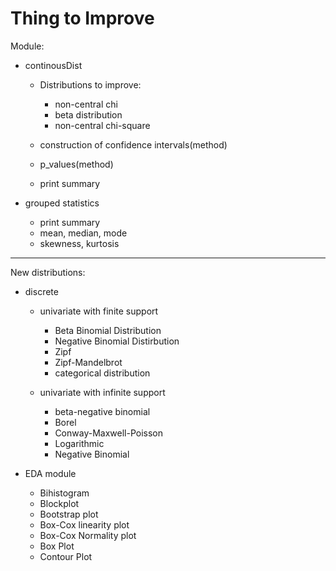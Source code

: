 # Thing to Improve

Module:
- continousDist
    - Distributions to improve:
        - non-central chi
        - beta distribution
        - non-central chi-square
        
    - construction of confidence intervals(method)
    - p_values(method)
    - print summary


- grouped statistics
    - print summary
    - mean, median, mode
    - skewness, kurtosis
----

New distributions:
- discrete
    - univariate with finite support
        - Beta Binomial Distribution
        - Negative Binomial Distirbution
        - Zipf
        - Zipf-Mandelbrot
        - categorical distribution

    - univariate with infinite support
        - beta-negative binomial
        - Borel
        - Conway-Maxwell-Poisson
        - Logarithmic
        - Negative Binomial

- EDA module
    - Bihistogram
    - Blockplot
    - Bootstrap plot
    - Box-Cox linearity plot
    - Box-Cox Normality plot
    - Box Plot
    - Contour Plot